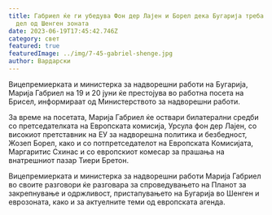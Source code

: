 ```yaml
---
title: Габриел ќе ги убедува Фон дер Лајен и Борел дека Бугарија треба да стане
  дел од Шенген зоната
date: 2023-06-19T17:45:42.746Z
category: свет
featured: true
featuredImage: ../img/7-45-gabriel-shenge.jpg
author: Вардарски
---
```

<!--StartFragment-->

Вицепремиерката и министерка за надворешни работи на Бугарија, Марија Габриел на 19 и 20 јуни ќе престојува во работна посета на Брисел, информираат од Министерството за надворешни работи.

За време на посетата, Марија Габриел ќе оствари билатерални средби со претседателката на Европската комисија, Урсула фон дер Лајен, со високиот претставник на ЕУ за надворешна политика и безбедност, Жозеп Борел, како и со потпретседателот на Европската Комисијата, Маргаритис Схинас и со европскиот комесар за прашања на внатрешниот пазар Тиери Бретон.

[](https://autowelt.mk/)

Вицепремиерката и министерка за надворешни работи Марија Габриел во своите разговори ќе разговара за спроведувањето на Планот за закрепнување и одржливост, пристапувањето на Бугарија во Шенген и еврозоната, како и за актуелните теми од европската агенда.

<!--EndFragment-->